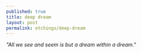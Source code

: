 ```yaml
---
published: true
title: deep dream
layout: post
permalink: etchings/deep-dream
---
```

*"All we see and seem is but a dream within a dream."*